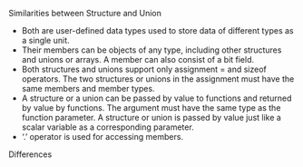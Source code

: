 Similarities between Structure and Union

- Both are user-defined data types used to store data of different types as a single unit.
- Their members can be objects of any type, including other structures and unions or arrays. 
    A member can also consist of a bit field.
- Both structures and unions support only assignment = and sizeof operators. 
    The two structures or unions in the assignment must have the same members and member types.
- A structure or a union can be passed by value to functions and returned by value by functions. 
    The argument must have the same type as the function parameter. 
    A structure or union is passed by value just like a scalar variable as a corresponding parameter.
- ‘.’ operator is used for accessing members.

Differences
